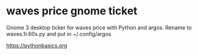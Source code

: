 # waves price gnome ticket 

Gnome 3 desktop ticker for waves price with Python and argos. Rename to waves.1r.60s.py and put in ~/.config/argos

https://pythonbasics.org
